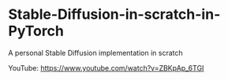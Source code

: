 # Stable-Diffusion-in-scratch-in-PyTorch
A personal Stable Diffusion implementation in scratch

YouTube: https://www.youtube.com/watch?v=ZBKpAp_6TGI